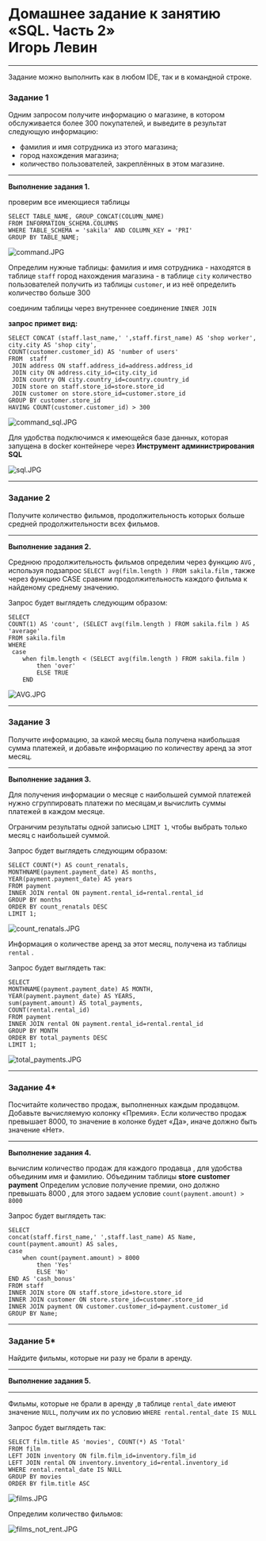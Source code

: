 # Домашнее задание к занятию «SQL. Часть 2» <br/> Игорь Левин

---

Задание можно выполнить как в любом IDE, так и в командной строке.

### Задание 1

Одним запросом получите информацию о магазине, в котором обслуживается более 300 покупателей, и выведите в результат следующую информацию: 
- фамилия и имя сотрудника из этого магазина;
- город нахождения магазина;
- количество пользователей, закреплённых в этом магазине.

---

**Выполнение задания 1.**

проверим все имеющиеся таблицы
```
SELECT TABLE_NAME, GROUP_CONCAT(COLUMN_NAME) 
FROM INFORMATION_SCHEMA.COLUMNS 
WHERE TABLE_SCHEMA = 'sakila' AND COLUMN_KEY = 'PRI' 
GROUP BY TABLE_NAME;
```

 ![command.JPG](https://github.com/elekpow/netology/blob/main/reldb/lesson4/images/command.JPG)
 

Определим нужные таблицы:
фамилия и имя сотрудника - находятся в таблице  `staff` 
город нахождения магазина - в таблице `city`
количество пользователей получить из таблицы `customer`, и из неё определить количество больше 300

соединим таблицы через внутреннее соединение  `INNER JOIN`

**запрос примет вид:**

```
SELECT CONCAT (staff.last_name,' ',staff.first_name) AS 'shop worker',
city.city AS 'shop city', 
COUNT(customer.customer_id) AS 'number of users'
FROM  staff
 JOIN address ON staff.address_id=address.address_id
 JOIN city ON address.city_id=city.city_id
 JOIN country ON city.country_id=country.country_id
 JOIN store on staff.store_id=store.store_id
 JOIN customer on store.store_id=customer.store_id
GROUP BY customer.store_id
HAVING COUNT(customer.customer_id) > 300
```

 ![command_sql.JPG](https://github.com/elekpow/netology/blob/main/reldb/lesson4/images/command_sql.JPG)
 
 
Для удобства подключимся  к имеющейся базе данных, которая запущена в docker контейнере через **Инструмент администрирования SQL** 
 
 ![sql.JPG](https://github.com/elekpow/netology/blob/main/reldb/lesson4/images/sql.JPG)

---

### Задание 2

Получите количество фильмов, продолжительность которых больше средней продолжительности всех фильмов.

---

**Выполнение задания 2.**


Среднюю продолжительность фильмов определим через функцию `AVG` , используя подзапрос `SELECT avg(film.length ) FROM sakila.film` ,  также через функцию CASE сравним продолжительность каждого фильма к найденому среднему значению. 

Запрос будет выглядеть следующим образом:

```
SELECT
COUNT(1) AS 'count', (SELECT avg(film.length ) FROM sakila.film ) AS 'average'
FROM sakila.film 
WHERE 
 case 
 	when film.length < (SELECT avg(film.length ) FROM sakila.film ) 
		then 'over' 
		ELSE TRUE
	END

```

 ![AVG.JPG](https://github.com/elekpow/netology/blob/main/reldb/lesson4/images/AVG.JPG)


---

### Задание 3

Получите информацию, за какой месяц была получена наибольшая сумма платежей, и добавьте информацию по количеству аренд за этот месяц.


---

**Выполнение задания 3.**

Для получения информации о месяце с наибольшей суммой платежей нужно сгруппировать платежи по месяцам,и вычислить суммы платежей в каждом месяце. 

Ограничим результаты одной записью `LIMIT 1`, чтобы выбрать только месяц с наибольшей суммой.

Запрос будет выглядеть следующим образом:

```
SELECT COUNT(*) AS count_renatals, 
MONTHNAME(payment.payment_date) AS months,
YEAR(payment.payment_date) AS years 
FROM payment
INNER JOIN rental ON payment.rental_id=rental.rental_id
GROUP BY months
ORDER BY count_renatals DESC
LIMIT 1;
```

 ![count_renatals.JPG](https://github.com/elekpow/netology/blob/main/reldb/lesson4/images/count_renatals.JPG)

Информация о количестве аренд за этот месяц, получена из таблицы `rental` .

Запрос будет выглядеть так:

```
SELECT
MONTHNAME(payment.payment_date) AS MONTH, 
YEAR(payment.payment_date) AS YEARS, 
sum(payment.amount) AS total_payments,
COUNT(rental.rental_id)
FROM payment
INNER JOIN rental ON payment.rental_id=rental.rental_id
GROUP BY MONTH
ORDER BY total_payments DESC
LIMIT 1;
```
 
 ![total_payments.JPG](https://github.com/elekpow/netology/blob/main/reldb/lesson4/images/total_payments.JPG)


 
 
---

### Задание 4*

Посчитайте количество продаж, выполненных каждым продавцом. Добавьте вычисляемую колонку «Премия». Если количество продаж превышает 8000, то значение в колонке будет «Да», иначе должно быть значение «Нет».

---

**Выполнение задания 4.**

вычислим количество продаж для каждого продавца , для удобства объединим имя и фамилию. Объединим таблицы **store**  **customer** **payment** 
Определим условие получение премии, оно должно превышать 8000 , для этого задаем условие `count(payment.amount) > 8000`

Запрос будет выглядеть так:

```
SELECT
concat(staff.first_name,' ',staff.last_name) AS Name,
count(payment.amount) AS sales, 
case 
	when count(payment.amount) > 8000 
		then 'Yes'
		ELSE 'No'
END AS 'cash_bonus'
FROM staff
INNER JOIN store ON staff.store_id=store.store_id
INNER JOIN customer ON store.store_id=customer.store_id
INNER JOIN payment ON customer.customer_id=payment.customer_id
GROUP BY Name; 
```


---

### Задание 5*

Найдите фильмы, которые ни разу не брали в аренду.


---

**Выполнение задания 5.**

---
Фильмы, которые не брали в аренду ,в таблице `rental_date` имеют значение `NULL`, получим их по условию `WHERE rental.rental_date IS NULL `  

Запрос будет выглядеть так:

```
SELECT film.title AS 'movies', COUNT(*) AS 'Total'
FROM film
LEFT JOIN inventory ON film.film_id=inventory.film_id
LEFT JOIN rental ON inventory.inventory_id=rental.inventory_id
WHERE rental.rental_date IS NULL 
GROUP BY movies
ORDER BY film.title ASC
```

 ![films.JPG](https://github.com/elekpow/netology/blob/main/reldb/lesson4/images/films.JPG)


Определим количество фильмов:
 
 ![films_not_rent.JPG](https://github.com/elekpow/netology/blob/main/reldb/lesson4/images/films_not_rent.JPG)


 
